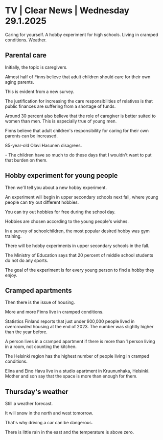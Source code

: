 # TV \| Clear News \| Wednesday 29.1.2025

Caring for yourself. A hobby experiment for high schools. Living in cramped conditions. Weather.

## Parental care

Initially, the topic is caregivers.

Almost half of Finns believe that adult children should care for their own aging parents.

This is evident from a new survey.

The justification for increasing the care responsibilities of relatives is that public finances are suffering from a shortage of funds.

Around 30 percent also believe that the role of caregiver is better suited to women than men. This is especially true of young men.

Finns believe that adult children's responsibility for caring for their own parents can be increased.

85-year-old Olavi Hasunen disagrees.

\- The children have so much to do these days that I wouldn't want to put that burden on them.

## Hobby experiment for young people

Then we'll tell you about a new hobby experiment.

An experiment will begin in upper secondary schools next fall, where young people can try out different hobbies.

You can try out hobbies for free during the school day.

Hobbies are chosen according to the young people's wishes.

In a survey of schoolchildren, the most popular desired hobby was gym training.

There will be hobby experiments in upper secondary schools in the fall.

The Ministry of Education says that 20 percent of middle school students do not do any sports.

The goal of the experiment is for every young person to find a hobby they enjoy.

## Cramped apartments

Then there is the issue of housing.

More and more Finns live in cramped conditions.

Statistics Finland reports that just under 900,000 people lived in overcrowded housing at the end of 2023. The number was slightly higher than the year before.

A person lives in a cramped apartment if there is more than 1 person living in a room, not counting the kitchen.

The Helsinki region has the highest number of people living in cramped conditions.

Elina and Eino Havu live in a studio apartment in Kruununhaka, Helsinki. Mother and son say that the space is more than enough for them.

## Thursday's weather

Still a weather forecast.

It will snow in the north and west tomorrow.

That's why driving a car can be dangerous.

There is little rain in the east and the temperature is above zero.

